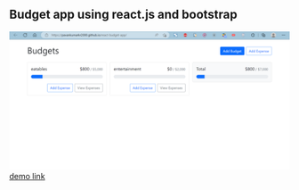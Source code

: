 ## Budget app using react.js and bootstrap
![banner](https://github.com/pavanKumarKR2000/react-budget-app/blob/main/budget-app.png?raw=true)
[demo link](https://pavankumarkr2000.github.io/react-budget-app/)
